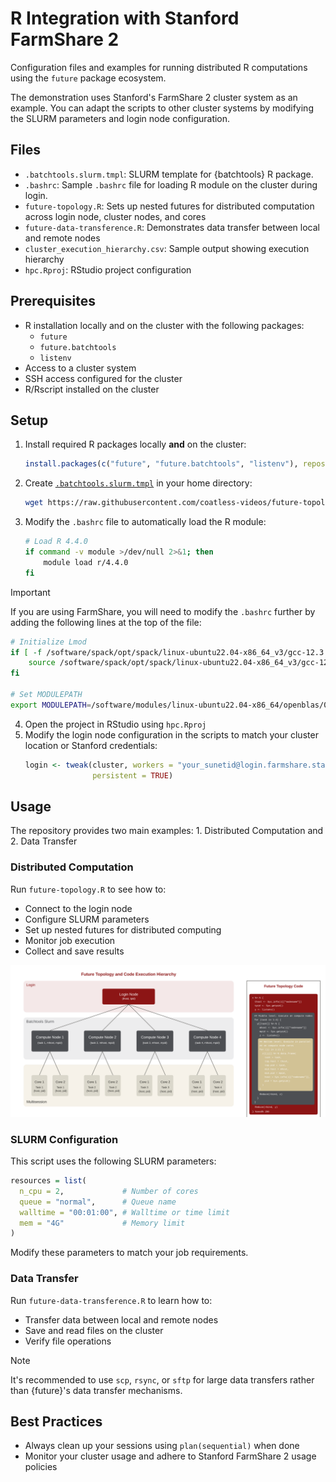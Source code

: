 # R Integration with Stanford FarmShare 2

Configuration files and examples for running distributed R computations
using the `future` package ecosystem.

The demonstration uses Stanford's FarmShare 2 cluster system as an example.
You can adapt the scripts to other cluster systems by modifying the SLURM
parameters and login node configuration.

## Files

- `.batchtools.slurm.tmpl`: SLURM template for {batchtools} R package.
- `.bashrc`: Sample `.bashrc` file for loading R module on the cluster during login.
- `future-topology.R`: Sets up nested futures for distributed computation across login node, cluster nodes, and cores
- `future-data-transference.R`: Demonstrates data transfer between local and remote nodes
- `cluster_execution_hierarchy.csv`: Sample output showing execution hierarchy
- `hpc.Rproj`: RStudio project configuration

## Prerequisites

- R installation locally and on the cluster with the following packages:
  - `future`
  - `future.batchtools`
  - `listenv`
- Access to a cluster system
- SSH access configured for the cluster
- R/Rscript installed on the cluster

## Setup

1. Install required R packages locally **and** on the cluster: 
   ```r
   install.packages(c("future", "future.batchtools", "listenv"), repos = "https://cloud.r-project.org")
   ```
2. Create [`.batchtools.slurm.tmpl`](.batchtools.slurm.tmpl) in your home directory:
   ```bash
   wget https://raw.githubusercontent.com/coatless-videos/future-topology-demo/refs/heads/main/.batchtools.slurm.tmpl
   ```
3. Modify the `.bashrc` file to automatically load the R module:
   ```bash
   # Load R 4.4.0
   if command -v module >/dev/null 2>&1; then
       module load r/4.4.0
   fi
   ```

> [!IMPORTANT]
>
> If you are using FarmShare, you will need to modify the `.bashrc` further
> by adding the following lines at the top of the file:
>
> ```bash
> # Initialize Lmod
> if [ -f /software/spack/opt/spack/linux-ubuntu22.04-x86_64_v3/gcc-12.3.0/lmod-8.7.24-zo2r3he7kqr2ohenyvha5mmsxh7t3x54/lmod/lmod/init/bash ]; then
>     source /software/spack/opt/spack/linux-ubuntu22.04-x86_64_v3/gcc-12.3.0/lmod-8.7.24-zo2r3he7kqr2ohenyvha5mmsxh7t3x54/lmod/lmod/init/bash
> fi
>
> # Set MODULEPATH
> export MODULEPATH=/software/modules/linux-ubuntu22.04-x86_64/openblas/0.3.26-oej3zvl/Core:/software/modules/linux-ubuntu22.04-x86_64/Core:/software/modules/commercial
> ```
   
4. Open the project in RStudio using `hpc.Rproj`
5. Modify the login node configuration in the scripts to match your cluster location 
   or Stanford credentials:
   ```r
   login <- tweak(cluster, workers = "your_sunetid@login.farmshare.stanford.edu",
                  persistent = TRUE)
   ```
   
## Usage

The repository provides two main examples: 1. Distributed Computation and 2. Data Transfer

### Distributed Computation

Run `future-topology.R` to see how to:

- Connect to the login node
- Configure SLURM parameters
- Set up nested futures for distributed computing
- Monitor job execution
- Collect and save results

![](images/execution-hierarchy.svg)

### SLURM Configuration

This script uses the following SLURM parameters:

```R
resources = list(
  n_cpu = 2,             # Number of cores
  queue = "normal",      # Queue name
  walltime = "00:01:00", # Walltime or time limit
  mem = "4G"             # Memory limit
)
```

Modify these parameters to match your job requirements.

### Data Transfer

Run `future-data-transference.R` to learn how to:

- Transfer data between local and remote nodes
- Save and read files on the cluster
- Verify file operations

> [!NOTE]
> 
> It's recommended to use `scp`, `rsync`, or `sftp` for large data transfers
> rather than {future}'s data transfer mechanisms.

## Best Practices

- Always clean up your sessions using `plan(sequential)` when done
- Monitor your cluster usage and adhere to Stanford FarmShare 2 usage policies
